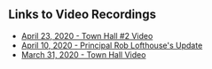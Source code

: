 ## Links to Video Recordings

- [April 23, 2020 - Town Hall #2 Video](https://us02web.zoom.us/rec/share/6-9NIOvatWhLerP8zF-HWoUhM9zHeaa8gHAd8vRbzBxMkU2T8-dVjTfwiIyFW-Cu)
- [April 10, 2020 - Principal Rob Lofthouse's Update](https://zoom.us/rec/share/_pdtKbWozUpOQInszX_HYJB8J9rJT6a81SlK__IKzxq_Sv89ZSuZgr6W0jb1yIQv?startTime=1586538175000)
- [March 31, 2020 - Town Hall Video](https://zoom.us/rec/share/z9QqCpL8qm1JRJHXxUiDZr4mAoruT6a80yUYqKcFxUjoYAwqKgPEM1ZB32PvyOaG?startTime=1585695366000)
